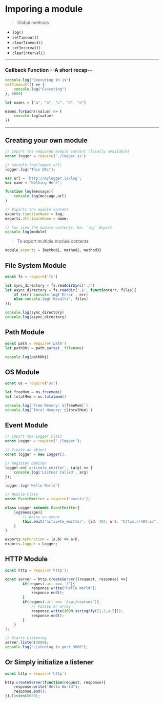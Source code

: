 # Imporing a module

> Global methods
- `log()`
- `setTimeout()`
- `clearTimeout()`
- `setInterval()`
- `clearInterval()`

<hr>

### Callback Function --A short recap--

```javascript
console.log("Executing in 1s")
setTimeout(() => {
    console.log("Executing")
}, 5000)
```

```javascript
let names = ["a", "b", "c", "d", "e"]

names.forEach((value) => {
    console.log(value)
})
```

<hr>

## Creating your own module

```javascript
// Import the required module content (locally available)
const logger = require('./logger.js')

// console.log(logger.url)
logger.log("This URL");
```

```javascript
var url = 'http://mylogger.io/log';
var name = "Nothing Here";

function log(message){
    console.log(message,url)
}

// Exports the module content
exports.functionName = log;
exports.attributeName = name;

// Can view the module contents. Ex: `log` Export.
console.log(module)
```

> To export multiple module contents  

```javascript
module.exports = {method1, method2, method3}
```


## File System Module

```javascript
const fs = require('fs')

let sync_directory = fs.readdirSync('./')
let async_directory = fs.readdir('.$', function(err, files){
    if (err) console.log('Error', err)
    else console.log('Results', files)
});

console.log(sync_directory)
console.log(async_directory)
```

## Path Module

```javascript
const path = require('path')
let pathObj = path.parse(__filename)

console.log(pathObj)
```

## OS Module

```javascript
const os = require('os')

let freeMem = os.freemem()
let totalMem = os.totalmem()

console.log(`Free Memory: ${freeMem}`)
console.log(`Total Memory: ${totalMem}`)
```

## Event Module

```javascript
// Import the Logger Class
const Logger = require('./logger');

// Create an object
const logger = new Logger();

// Register Emmiter
logger.on('activete_emitter', (arg) => {
    console.log('Listner Called', arg)
});

logger.log('Hello World')
```

```javascript
// Module Class
const EventEmitter = require('events');

class Logger extends EventEmitter{
    log(message){
        // Raise an event
        this.emit('activete_emitter', {id: 404, url: "https://404.io", msg: message})
    }
}

exports.myFunction = (a,b) => a+b;
exports.logger = Logger;
```

## HTTP Module

```javascript
const http = require('http');

const server = http.createServer((request, response) =>{
        if(request.url === '/'){
            response.write("Hello World");
            response.end();
        }
        if(request.url === '/api/courses'){
            // Passes an array
            response.write(JSON.stringify([1,3,4,5]));
            response.end();
        }
    }
);

// Starts Listening
server.listen(3000);
console.log("Listening in port 3000");
```

## Or Simply initialize a listener

```javascript
const http = require('http')

http.createServer(function(request, response){
    response.write("Hello World");
    response.end();
}).listen(8080);
```